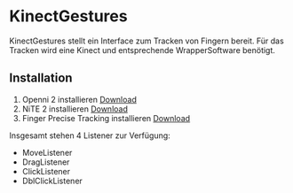 KinectGestures
==============

KinectGestures stellt ein Interface zum Tracken von Fingern bereit. Für das Tracken wird eine Kinect und entsprechende WrapperSoftware benötigt.

Installation
------------
1. Openni 2 installieren [Download](http://www.openni.org/openni-sdk/ "Download Openni SDK")
2. NiTE 2 installieren [Download](http://www.openni.org/files/nite/ "Download NiTE SDK")
3. Finger Precise Tracking installieren [Download](http://www.openni.org/files/finger-precise-tracking/ "Finger Precise Tracking")

Insgesamt stehen 4 Listener zur Verfügung:
* MoveListener
* DragListener
* ClickListener
* DblClickListener
